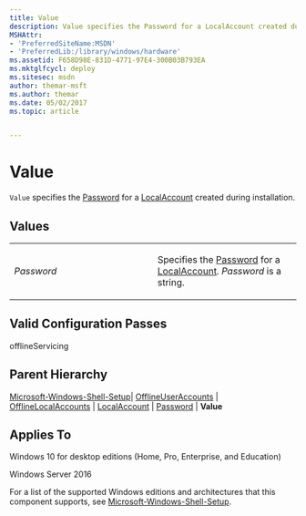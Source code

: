 ```yaml
---
title: Value
description: Value specifies the Password for a LocalAccount created during installation.
MSHAttr:
- 'PreferredSiteName:MSDN'
- 'PreferredLib:/library/windows/hardware'
ms.assetid: F658D98E-831D-4771-97E4-300B03B793EA
ms.mktglfcycl: deploy
ms.sitesec: msdn
author: themar-msft
ms.author: themar
ms.date: 05/02/2017
ms.topic: article


---
```


# Value


`Value` specifies the [Password](microsoft-windows-shell-setup-offlineuseraccounts-offlinelocalaccounts-localaccount-password.md) for a [LocalAccount](microsoft-windows-shell-setup-offlineuseraccounts-offlinelocalaccounts-localaccount.md) created during installation.

## Values


<table>
<colgroup>
<col width="50%" />
<col width="50%" />
</colgroup>
<tbody>
<tr class="odd">
<td><p><em>Password</em></p></td>
<td><p>Specifies the <a href="microsoft-windows-shell-setup-offlineuseraccounts-offlinelocalaccounts-localaccount-password.md" data-raw-source="[Password](microsoft-windows-shell-setup-offlineuseraccounts-offlinelocalaccounts-localaccount-password.md)">Password</a> for a <a href="microsoft-windows-shell-setup-offlineuseraccounts-offlinelocalaccounts-localaccount.md" data-raw-source="[LocalAccount](microsoft-windows-shell-setup-offlineuseraccounts-offlinelocalaccounts-localaccount.md)">LocalAccount</a>. <em>Password</em> is a string.</p></td>
</tr>
</tbody>
</table>

 

## Valid Configuration Passes


offlineServicing

## Parent Hierarchy


[Microsoft-Windows-Shell-Setup](microsoft-windows-shell-setup.md)| [OfflineUserAccounts](microsoft-windows-shell-setup-offlineuseraccounts.md) | [OfflineLocalAccounts](microsoft-windows-shell-setup-offlineuseraccounts-offlinelocalaccounts.md) | [LocalAccount](microsoft-windows-shell-setup-offlineuseraccounts-offlinelocalaccounts-localaccount.md) | [Password](microsoft-windows-shell-setup-offlineuseraccounts-offlinelocalaccounts-localaccount-password.md) | **Value**

## Applies To


Windows 10 for desktop editions (Home, Pro, Enterprise, and Education)

Windows Server 2016

For a list of the supported Windows editions and architectures that this component supports, see [Microsoft-Windows-Shell-Setup](microsoft-windows-shell-setup.md).

 

 






